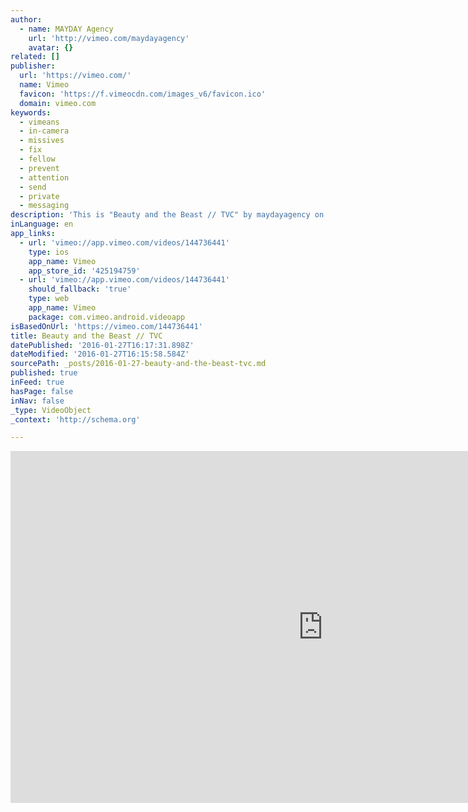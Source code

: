 ```yaml
---
author:
  - name: MAYDAY Agency
    url: 'http://vimeo.com/maydayagency'
    avatar: {}
related: []
publisher:
  url: 'https://vimeo.com/'
  name: Vimeo
  favicon: 'https://f.vimeocdn.com/images_v6/favicon.ico'
  domain: vimeo.com
keywords:
  - vimeans
  - in-camera
  - missives
  - fix
  - fellow
  - prevent
  - attention
  - send
  - private
  - messaging
description: 'This is "Beauty and the Beast // TVC" by maydayagency on Vimeo, the home for high quality videos and the people who love them.'
inLanguage: en
app_links:
  - url: 'vimeo://app.vimeo.com/videos/144736441'
    type: ios
    app_name: Vimeo
    app_store_id: '425194759'
  - url: 'vimeo://app.vimeo.com/videos/144736441'
    should_fallback: 'true'
    type: web
    app_name: Vimeo
    package: com.vimeo.android.videoapp
isBasedOnUrl: 'https://vimeo.com/144736441'
title: Beauty and the Beast // TVC
datePublished: '2016-01-27T16:17:31.898Z'
dateModified: '2016-01-27T16:15:58.584Z'
sourcePath: _posts/2016-01-27-beauty-and-the-beast-tvc.md
published: true
inFeed: true
hasPage: false
inNav: false
_type: VideoObject
_context: 'http://schema.org'

---
```

<iframe src="https://cdn.embedly.com/widgets/media.html?src=https%3A%2F%2Fplayer.vimeo.com%2Fvideo%2F144736441&amp;url=https%3A%2F%2Fvimeo.com%2F144736441&amp;image=http%3A%2F%2Fi.vimeocdn.com%2Fvideo%2F542647909_1280.jpg&amp;key=b7d04c9b404c499eba89ee7072e1c4f7&amp;type=text%2Fhtml&amp;schema=vimeo" width="1000" height="563" scrolling="no" frameborder="0" allowfullscreen="allowfullscreen" style=""></iframe>